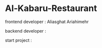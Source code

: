 # Al-Kabaru-Restaurant



frontend developer : Aliasghat Ariahimehr

backend developer : 


start project : 
